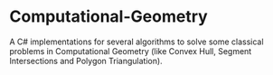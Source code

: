 # Computational-Geometry
A C# implementations for several algorithms to solve some classical problems in Computational Geometry (like Convex Hull, Segment Intersections and Polygon Triangulation).
